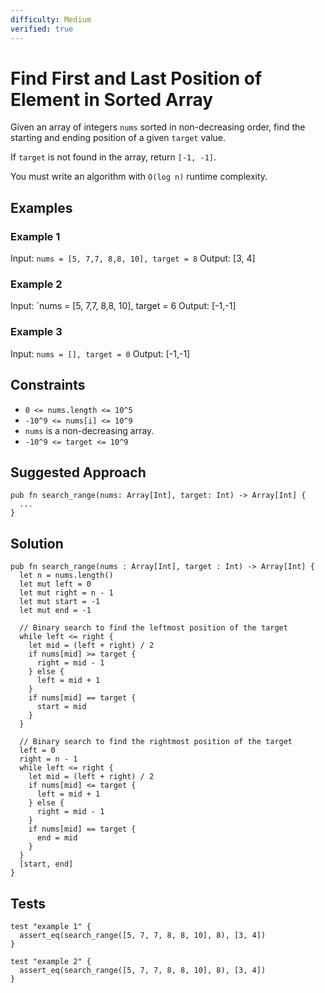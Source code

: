 ```yaml
---
difficulty: Medium
verified: true
---
```


# Find First and Last Position of Element in Sorted Array

Given an array of integers `nums` sorted in non-decreasing order, find the starting and ending position of a given `target` value.

If `target` is not found in the array, return `[-1, -1]`.

You must write an algorithm with `O(log n)` runtime complexity.

## Examples

### Example 1

Input: `nums = [5, 7,7, 8,8, 10], target = 8`
Output: [3, 4]

### Example 2

Input: `nums = [5, 7,7, 8,8, 10], target = 6
Output: [-1,-1]

### Example 3

Input: `nums = [], target = 0`
Output: [-1,-1]

## Constraints

- `0 <= nums.length <= 10^5`
- `-10^9 <= nums[i] <= 10^9`
- `nums` is a non-decreasing array.
- `-10^9 <= target <= 10^9`

## Suggested Approach

```mbt nocheck
pub fn search_range(nums: Array[Int], target: Int) -> Array[Int] {
  ...
}
```

## Solution

```mbt
pub fn search_range(nums : Array[Int], target : Int) -> Array[Int] {
  let n = nums.length()
  let mut left = 0
  let mut right = n - 1
  let mut start = -1
  let mut end = -1

  // Binary search to find the leftmost position of the target
  while left <= right {
    let mid = (left + right) / 2
    if nums[mid] >= target {
      right = mid - 1
    } else {
      left = mid + 1
    }
    if nums[mid] == target {
      start = mid
    }
  }

  // Binary search to find the rightmost position of the target
  left = 0
  right = n - 1
  while left <= right {
    let mid = (left + right) / 2
    if nums[mid] <= target {
      left = mid + 1
    } else {
      right = mid - 1
    }
    if nums[mid] == target {
      end = mid
    }
  }
  [start, end]
}
```

## Tests

```moonbit
test "example 1" {
  assert_eq(search_range([5, 7, 7, 8, 8, 10], 8), [3, 4])
}

test "example 2" {
  assert_eq(search_range([5, 7, 7, 8, 8, 10], 8), [3, 4])
}
```
